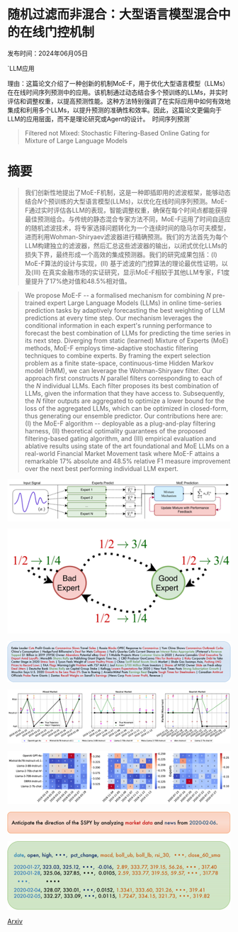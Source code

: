 # 随机过滤而非混合：大型语言模型混合中的在线门控机制

发布时间：2024年06月05日

`LLM应用

理由：这篇论文介绍了一种创新的机制MoE-F，用于优化大型语言模型（LLMs）在在线时间序列预测中的应用。该机制通过动态结合多个预训练的LLMs，并实时评估和调整权重，以提高预测性能。这种方法特别强调了在实际应用中如何有效地集成和利用多个LLMs，以提升预测的准确性和效率。因此，这篇论文更偏向于LLM的应用层面，而不是理论研究或Agent的设计。` `时间序列预测`

> Filtered not Mixed: Stochastic Filtering-Based Online Gating for Mixture of Large Language Models

# 摘要

> 我们创新性地提出了MoE-F机制，这是一种即插即用的滤波框架，能够动态结合$N$个预训练的大型语言模型(LLMs)，以优化在线时间序列预测。MoE-F通过实时评估各LLM的表现，智能调整权重，确保在每个时间点都能获得最佳预测组合。与传统的静态混合专家方法不同，MoE-F运用了时间自适应的随机滤波技术，将专家选择问题转化为一个连续时间的隐马尔可夫模型，进而利用Wohman-Shiryaev滤波器进行精确预测。我们的方法首先为每个LLM构建独立的滤波器，然后汇总这些滤波器的输出，以闭式优化LLMs的损失下界，最终形成一个高效的集成预测器。我们的研究成果包括：(I) MoE-F算法的设计与实现，(II) 基于滤波的门控算法的理论最优性证明，以及(III) 在真实金融市场的实证研究，显示MoE-F相较于其他LLM专家，F1度量提升了17%绝对值和48.5%相对值。

> We propose MoE-F -- a formalised mechanism for combining $N$ pre-trained expert Large Language Models (LLMs) in online time-series prediction tasks by adaptively forecasting the best weighting of LLM predictions at every time step. Our mechanism leverages the conditional information in each expert's running performance to forecast the best combination of LLMs for predicting the time series in its next step. Diverging from static (learned) Mixture of Experts (MoE) methods, MoE-F employs time-adaptive stochastic filtering techniques to combine experts. By framing the expert selection problem as a finite state-space, continuous-time Hidden Markov model (HMM), we can leverage the Wohman-Shiryaev filter. Our approach first constructs $N$ parallel filters corresponding to each of the $N$ individual LLMs. Each filter proposes its best combination of LLMs, given the information that they have access to. Subsequently, the $N$ filter outputs are aggregated to optimize a lower bound for the loss of the aggregated LLMs, which can be optimized in closed-form, thus generating our ensemble predictor. Our contributions here are: (I) the MoE-F algorithm -- deployable as a plug-and-play filtering harness, (II) theoretical optimality guarantees of the proposed filtering-based gating algorithm, and (III) empirical evaluation and ablative results using state of the art foundational and MoE LLMs on a real-world Financial Market Movement task where MoE-F attains a remarkable 17% absolute and 48.5% relative F1 measure improvement over the next best performing individual LLM expert.

![随机过滤而非混合：大型语言模型混合中的在线门控机制](../../../paper_images/2406.02969/x1.png)

![随机过滤而非混合：大型语言模型混合中的在线门控机制](../../../paper_images/2406.02969/x2.png)

![随机过滤而非混合：大型语言模型混合中的在线门控机制](../../../paper_images/2406.02969/x3.png)

![随机过滤而非混合：大型语言模型混合中的在线门控机制](../../../paper_images/2406.02969/x4.png)

![随机过滤而非混合：大型语言模型混合中的在线门控机制](../../../paper_images/2406.02969/x5.png)

![随机过滤而非混合：大型语言模型混合中的在线门控机制](../../../paper_images/2406.02969/x6.png)

![随机过滤而非混合：大型语言模型混合中的在线门控机制](../../../paper_images/2406.02969/x7.png)

[Arxiv](https://arxiv.org/abs/2406.02969)